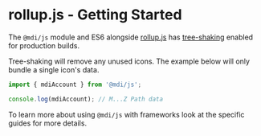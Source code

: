 # rollup.js - Getting Started

The `@mdi/js` module and ES6 alongside [rollup.js](https://rollupjs.org) has [tree-shaking](https://rollupjs.org/guide/en#tree-shaking) enabled for production builds.

Tree-shaking will remove any unused icons. The example below will only bundle a single icon's data.

```javascript
import { mdiAccount } from '@mdi/js';

console.log(mdiAccount); // M...Z Path data
```

To learn more about using `@mdi/js` with frameworks look at the specific guides for more details.